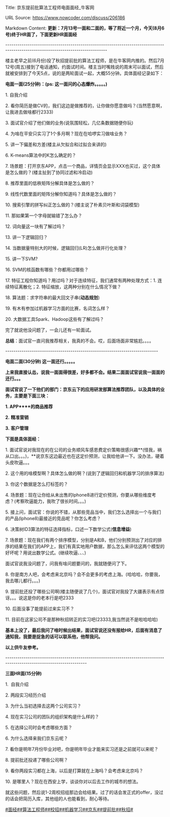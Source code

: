 Title: 京东提前批算法工程师电面面经_牛客网

URL Source: https://www.nowcoder.com/discuss/206186

Markdown Content:
**更新：7月13号一面和二面的，等了将近一个月，今天(8月6号)终于HR面了，下面更新HR面面经**

\--------------------------------------------------------------------------------------------------------------------------------

楼主老早之前(6月份)投了秋招提前批的算法工程师，是在牛客网内推的。然后7月12号(周五)接到了电话通知，约面试时间。楼主当时嘴贱说的周末可以面试，然后就被安排到了今天5点，说的是两轮面试一起，大概55分钟。具体面经记录如下：

**电面一面(25分钟)：(ps: 这一面问的心态爆炸。。。。。)**

1\. 自我介绍

2\. 看你简历是做CV的，我们这边是做推荐的，让你做你愿意做吗？(当然愿意啊，让我进去做啥都行2333)

3\. 面试官介绍了他们做的业务(说氛围轻松，几亿条数据随便你玩)

4\. 为啥在平安只实习了1个多月啊？现在在哈啰实习做啥业务？

5\. 讲一下偏差和方差(楼主从欠拟合和过拟合来讲的)

6\. K-means算法中的K怎么确定的？

7\. 场景题：打开京东APP，点击一个商品，详情页会显示XXX也买过，这个具体是怎么做的？(楼主扯到了协同过滤和冷启动)

8\. 推荐里面的低秩矩阵分解具体是怎么做的？

9\. 线性代数里面的矩阵分解你知道吗？具体是怎么做的？

10\. 搜索引擎的拼写纠正怎么做的？(楼主说了朴素贝叶斯和词袋模型)

11\. 那如果第一个字母就输错了怎么办？

12\. 词向量这一块有了解过吗？

13\. 讲一下逻辑回归？

14\. 当数据量特别大的时候，逻辑回归(LR)怎么做并行化处理？

15\. 讲一下SVM?

16\. SVM的核函数有哪些？你都用过哪些？

17\. 特征工程你知道吗？用过吗？对于连续特征，我们通常有两种处理方式：1\. 连续特征离散化；2\. 特征缩放，这两种分别在什么情况下做？

18\. 算法题：求字符串的最大回文子串(**动态规划**)

19\. 有木有参加过机器学习方面的比赛，名词怎么样？

20\. 大数据工具Spark、Hadoop这些有了解过吗？

完了就说他没问题了，一会儿还有一轮面试。

**总结**：面试官一直问我推荐相关，我真的不会。哎，后面场面非常尴尬。。。。

\---------------------------------------------------------------------------

**电面二面(30分钟) 这一面还行。。。。。**

**上来我直接认怂，说我一面面得很差，好多都不会。结果二面面试官说我一面面的还行。。。**

**面试官说了一下他们的部门：京东云下的应用研发部算法推荐团队，以及具体的业务，主要是下面三块：**

**1\. APP****的商品推荐**

**2\.** **精准营销**

**3\.** **客户管理**

**下面是具体面经：**

1\. 面试官说对我现在的在公司的业务顺风车感恩费定价策略很感兴趣**(怪我，祸从口出。。。)，**说京东这边最近也在这定价预测，让我给他讲一下。没办法，硬着头皮吹逼。。。

2\. 这个用的啥模型啊？具体怎么做的啊？(说到了逻辑回归和机器学习的排序算法)

3\. 你这个数据是怎么打标签的？

4\. 场景题：现在让你给从未出售的Iphone8进行定价预测，你要从哪些维度考虑？(考察吹逼能力，我吹了很长时间。。。)

5\. 接上问，面试官：你说的不错，从那些竞品当中，我们怎么选择出一个与我们的产品(Iphone8)最接近的竞品呢？你怎么考虑？

6\. 决策树ID3算法的特征选择指标，口述一下数学公式(**信息增益**)

7\. 场景题：现在我们有两个排序模型，分别是A和B，他们分别预测出了对应的排序的结果在我们的APP上，我们有真实地用户数据，那么怎么来评估这两个模型的好坏呢？用说出数学公式。(继续吹逼、、、)

面试官说我没问题了，问我有啥问题要问的，我就随便问了下。

8\. 你是南方人吧，会考虑来北京吗？会不会更多的考虑上海。(哈哈哈，你要我，我去哪儿都行。。。)

9\. 提前批还投了哪些公司啊(楼主随便说了几个)，面试官对我投了大疆表示有点惊讶。。。说这是你的老本行是吧2333

10\. 后面没事了能提前过来实习不？

11\. 目前在这家公司不是那种秋招转正的实习吧(23333,我当然说不是啦哈哈哈)

**基本上没了，最后我问了啥时候出结果，面试官说还没有报给****HR****，后面有消息了通知我，我要是捉急的话可以联系他，他帮我问。**

**以上供牛友参考。**

\----------------------------------------------------------------------------------------------------------------------

**三面HR面(15分钟)**

1.  自我介绍

2\. 两段实习经历介绍

3\. 为什么当初选择去这两个公司实习？

4\. 现在实习公司的团队的组织架构是什么样的？

5\. 在选择公司时会考虑哪些方面？

6\. 为什么选择来我们京东云呢？

7\. 看你是明年7月份毕业对吧，你是明年毕业才能来实习还是之前就可以来呢？

8\. 提前批还投递了哪些公司啊？

9\. 看你两段实习都在上海，以后是打算就在上海吗？会考虑来北京吗？

10\. 是哪里人？现在在西安上学，谈谈你对以后去工作的城市的想法。

就这些问题，然后说1-2周校招组那边会给结果。过了的话会发正式的offer，没过的话会把简历入库，其他组的人也能看到，耐心等待。

[#面经#](https://www.nowcoder.com/creation/subject/928d551be73f40db82c0ed83286c8783)[#算法工程师#](https://www.nowcoder.com/creation/subject/146d543971d045ba84b4b8a4dd573fff)[#校招#](https://www.nowcoder.com/creation/subject/d09b966a380b45ddaba9dc5a6bd5ee19)[#机器学习#](https://www.nowcoder.com/creation/subject/1d21b7f0279f49f9bdb350c0e103df4f)[#京东#](https://www.nowcoder.com/enterprise/151/discussion)[#提前批#](https://www.nowcoder.com/creation/subject/60e0088aa7964253b37cd6a57a5ea2cd)[#秋招#](https://www.nowcoder.com/creation/subject/002d6ce4eab1487f9cae3241b5322732)
